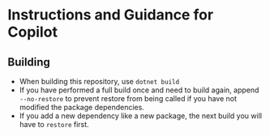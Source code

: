 # Instructions and Guidance for Copilot

## Building

- When building this repository, use `dotnet build`
- If you have performed a full build once and need to build again, append `--no-restore` to prevent restore from being called if you have not modified the package dependencies.
- If you add a new dependency like a new package, the next build you will have to `restore` first.
